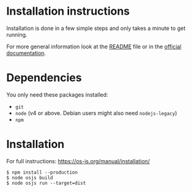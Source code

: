 # Installation instructions

Installation is done in a few simple steps and only takes a minute to get running.

For more general information look at the [README](README.md) file or in the [official documentation](https://os-js.org/doc/).

# Dependencies

You only need these packages installed:

- `git`
- `node` (v4 or above. Debian users might also need `nodejs-legacy`)
- `npm`

# Installation

For full instructions: https://os-js.org/manual/installation/

```
$ npm install --production
$ node osjs build
$ node osjs run --target=dist
```
